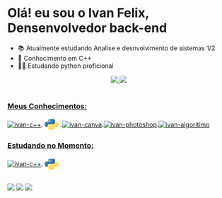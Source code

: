 # Olá! eu sou o Ivan Felix, Densenvolvedor back-end

 * 📚 Atualmente estudando Analise e desnvolvimento de sistemas 1/2
 * 📖 Conhecimento em C++
 * 👨‍💻 Estudando python proficional 
 

<div align="center">
  <a href="https://github.com/Ivanfelix93">
  <img height="150em" src="https://github-readme-stats.vercel.app/api?username=Ivanfelix93&show_icons=true&theme=great-gatsby&include_all_commits=true&count_private=true"/>
  <img height="150em" src="https://github-readme-stats.vercel.app/api/top-langs/?username=Ivanfelix93&layout=compact&langs_count=7&theme=great-gatsby"/>
</div>

<div style="display: inline_block"><br>
  

  
   ### Meus Conhecimentos:
  <img align="center" alt="ivan-c++" height="30" width="40" src="https://cdn.jsdelivr.net/gh/devicons/devicon/icons/cplusplus/cplusplus-original.svg" />
  <img align="center" alt="ivan-python" height="30" width="40" src="https://raw.githubusercontent.com/devicons/devicon/master/icons/python/python-original.svg">
  <img align="center" alt="ivan-canva" height="30" width="40" src="https://cdn.jsdelivr.net/gh/devicons/devicon/icons/canva/canva-original.svg" />
  <img align="center" alt="ivan-photoshop" height="30" width="40" src="https://cdn.jsdelivr.net/gh/devicons/devicon/icons/photoshop/photoshop-plain.svg" />
  <img align="center" alt="ivan-algoritimo" height="30" width="40" src="https://cdn.jsdelivr.net/gh/devicons/devicon/icons/thealgorithms/thealgorithms-original.svg" />
  
</div>
  
  ### Estudando no Momento:
  <img align="center" alt="ivan-c++" height="30" width="40" src="https://cdn.jsdelivr.net/gh/devicons/devicon/icons/cplusplus/cplusplus-original.svg" /> <img align="center" alt="ivan-python" height="30" width="40" src="https://raw.githubusercontent.com/devicons/devicon/master/icons/python/python-original.svg">

<div> 

##
  
 <a href="https://www.linkedin.com/in/ivan-felix-2b1901128" target="_blank"><img src="https://img.shields.io/badge/-LinkedIn-%230077B5?style=for-the-badge&logo=linkedin&logoColor=white" target="_blank"></a> 
  <a href = "felix.ivan.93@outlook.com"><img src="https://img.shields.io/badge/Microsoft_Outlook-0078D4?style=for-the-badge&logo=microsoft-outlook&logoColor=white" target="_blank"></a>
<a href="https://discord.com/channels/@me" target="_blank"><img src="https://img.shields.io/badge/Discord-7289DA?style=for-the-badge&logo=discord&logoColor=white" target="_blank"></a> 
 
</div>
